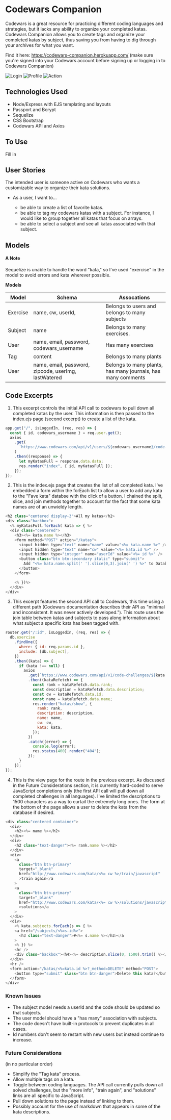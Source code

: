 # Codewars Companion

Codewars is a great resource for practicing different coding languages and strategies, but it lacks any ability to organize your completed katas. Codewars Companion allows you to create tags and organize your completed katas by subject, thus saving you from having to dig through your archives for what you want.

Find it here: https://codewars-companion.herokuapp.com/ (make sure you're signed into your Codewars account before signing up or logging in to Codewars Companion)

![Login](public/img/login.png)
![Profile](public/img/profile.png)
![Action](public/img/action.png)

## Technologies Used

- Node/Express with EJS templating and layouts
- Passport and Bcrypt
- Sequelize
- CSS Bootstrap
- Codewars API and Axios

## To Use

Fill in

## User Stories

The intended user is someone active on Codewars who wants a customizable way to organize their kata solutions.

- As a user, I want to...

  - be able to create a list of favorite katas.
  - be able to tag my codewars katas with a subject. For instance, I would like to group together all katas that focus on arrays.
  - be able to select a subject and see all katas associated with that subject.

## Models

#### A Note

Sequelize is unable to handle the word "kata," so I've used "exercise" in the model to avoid errors and kata wherever possible.

**Models**

| Model    | Schema                                               | Assocations                                                  |
| -------- | ---------------------------------------------------- | ------------------------------------------------------------ |
| Exercise | name, cw, userId,                                    | Belongs to users and belongs to many subjects                |
| Subject  | name                                                 | Belongs to many exercises.                                   |
| User     | name, email, password, codewars_username             | Has many exercises                                           |
| Tag      | content                                              | Belongs to many plants                                       |
| User     | name, email, password, zipcode, userImg, lastWatered | Belongs to many plants, has many journals, has many comments |

## Code Excerpts

1. This excerpt controls the initial API call to codewars to pull down all completed katas by the user. This information is then passed to the index.ejs page (second excerpt) to create a list of the kata.

```javascript
app.get("/", isLoggedIn, (req, res) => {
  const { id, codewars_username } = req.user.get();
  axios
    .get(
      `https://www.codewars.com/api/v1/users/${codewars_username}/code-challenges/completed?`
    )
    .then((response) => {
      let myKatasFull = response.data.data;
      res.render("index", { id, myKatasFull });
    });
});
```

2. This is the index.ejs page that creates the list of all completed kata. I've embedded a form within the forEach list to allow a user to add any kata to the "Fave kata" databse with the click of a button. I chained the split, slice, and join methods together to account for the fact that some kata names are of an unwieldy length.

```javascript
<h2 class="centered display-3">All my katas</h2>
<div class="backbox">
  <% myKatasFull.forEach( kata => { %>
  <div class="centered">
    <h3><%= kata.name %></h3>
    <form method="POST" action="/katas">
      <input hidden type="text" name="name" value="<%= kata.name %>" />
      <input hidden type="text" name="cw" value="<%= kata.id %>" />
      <input hidden type="integer" name="userId" value="<%= id %>" />
      <button class="btn btn-secondary italic" type="submit">
        Add "<%= kata.name.split(' ').slice(0,3).join(' ') %>" to Database
      </button>
    </form>

    <% })%>
  </div>
</div>
```

3. This excerpt features the second API call to Codewars, this time using a different path (Codewars documentation describes their API as "minimal and inconsistent. It was never actively developed."). This route uses the join table between katas and subjects to pass along information about what subject a specific kata has been tagged with.

```javascript
router.get("/:id", isLoggedIn, (req, res) => {
  db.exercise
    .findOne({
      where: { id: req.params.id },
      include: [db.subject],
    })
    .then((kata) => {
      if (kata !== null) {
        axios
          .get(`https://www.codewars.com/api/v1/code-challenges/${kata.cw}`)
          .then((kataRefetch) => {
            const rank = kataRefetch.data.rank;
            const description = kataRefetch.data.description;
            const cw = kataRefetch.data.id;
            const name = kataRefetch.data.name;
            res.render("katas/show", {
              rank: rank,
              description: description,
              name: name,
              cw: cw,
              kata: kata,
            });
          })
          .catch((error) => {
            console.log(error);
            res.status(400).render("404");
          });
      }
    });
});
```

4. This is the view page for the route in the previous excerpt. As discussed in the Future Considerations section, it is currently hard-coded to serve JavaScript completions only (the first API call will pull down all completed challenges in all languages). I've limited the descriptions to 1500 characters as a way to curtail the extremely long ones. The form at the bottom of the page allows a user to delete the kata from the database if desired.

```javascript
<div class="centered container">
  <div>
    <h2><%= name %></h2>
  </div>
  <div>
    <h2 class="text-danger"><%= rank.name %></h2>
  </div>
  <div>
    <a
      class="btn btn-primary"
      target="_blank"
      href="http://www.codewars.com/kata/<%= cw %>/train/javascript"
      >train again</a
    >
    <a
      class="btn btn-primary"
      target="_blank"
      href="http://www.codewars.com/kata/<%= cw %>/solutions/javascript"
      >solutions</a
    >
  </div>
  <div>
    <% kata.subjects.forEach(s => { %>
    <a href="/subjects/<%=s.id%>">
      <h3 class="text-danger">#<%= s.name %></h3></a
    >
    <% }) %>
    <hr />
    <div class="backbox"><h4><%= description.slice(0, 1500).trim() %></h4></div>
  </div>
  <hr />
  <form action="/katas/<%=kata.id %>?_method=DELETE" method="POST">
    <button type="submit" class="btn btn-danger">Delete this kata?</button>
  </form>
</div>
```

### Known Issues

- The subject model needs a userId and the code should be updated so that subjects.
- The user model should have a "has many" association with subjects.
- The code doesn't have built-in protocols to prevent duplicates in all cases.
- Id numbers don't seem to restart with new users but instead continue to increase.

### Future Considerations

(in no particular order)

- Simplify the "Tag kata" process.
- Allow multiple tags on a kata.
- Toggle between coding languages. The API call currently pulls down all solved challenges, but the "more info", "train again", and "solutions" links are all specific to JavaScript.
- Pull down solutions to the page instead of linking to them.
- Possibly account for the use of markdown that appears in some of the kata descriptions.

